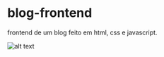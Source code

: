 # blog-frontend

frontend de um blog feito em html, css e javascript.

![alt text](https://github.com/kevin3033/blog-front/blob/main/screenshot-blog.png)
